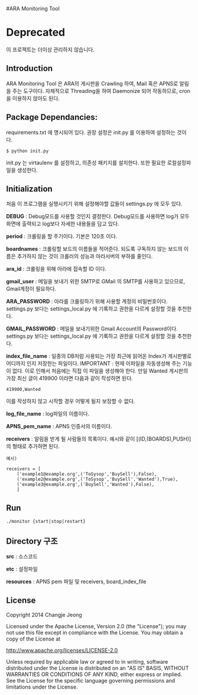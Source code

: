 #ARA Monitoring Tool

# Deprecated
이 프로젝트는 더이상 관리하지 않습니다.

## Introduction 
ARA Monitoring Tool 은 ARA의 게시판을 Crawling 하여, Mail 혹은 APNS로 알림을 주는 도구이다. 
자체적으로 Threading을 하여 Daemonize 되어 작동하므로, cron을 이용하지 않아도 된다. 

## Package Dependancies:
requirements.txt 에 명시되어 있다. 권장 설정은 init.py 를 이용하여 설정하는 것이다. 
	
`$ python init.py`
	
init.py 는 virtaulenv 를 설정하고, 의존성 패키지를 설치한다. 또한 필요한 로컬설정파일을 생성한다.

## Initialization 
처음 이 프로그램을 실행시키기 위해 설정해야할 값들이 settings.py 에 모두 있다. 

**DEBUG** : Debug모드를 사용할 것인지 결정한다. Debug모드를 사용하면 log가 모두 화면에 출력되고 log보다 자세한 내용들을 담고 있다. 

**period** : 크롤링을 할 주기이다. 기본은 120초 이다. 

**boardnames** : 크롤링할 보드의 이름들을 적어준다. 되도록 구독하지 않는 보드의 이름은 추가하지 않는 것이 크롤러의 성능과 아라서버의 부하를 줄인다. 

**ara_id** : 크롤링을 위해 아라에 접속할 ID 이다. 

**gmail_user** : 메일을 보내기 위한 SMTP로 GMail 의 SMTP를 사용하고 있으므로, Gmail계정이 필요하다.

**ARA_PASSWORD** : 아라를 크롤링하기 위해 사용할 계정의 비밀번호이다. settings.py 보다는 settings_local.py 에 기록하고 권한을 다르게 설정할 것을 추천한다.

**GMAIL_PASSWORD** : 메일을 보내기위한 Gmail Account의 Password이다. settings.py 보다는 settings_local.py 에 기록하고 권한을 다르게 설정할 것을 추천한다. 

**index_file_name** : 일종의 DB처럼 사용되는 가장 최근에 읽어온 Index가 게시판별로 어디까지 인지 저장한는 파일이다.  IMPORTANT : 현재 이파일을 자동생성해 주는 기능이 없다. 이로 인해서 처음에는 직접 이 파일을 생성해야 한다. 만일 Wanted 게시판의 가장 최신 글이 419900 이라면 다음과 같이 작성하면 된다. 

`419900,Wanted`

이를 작성하지 않고 시작할 경우 어떻게 될지 보장할 수 없다. 	

**log_file_name** : log파일의 이름이다. 

**APNS_pem_name** : APNS 인증서의 이름이다. 

**receivers** : 알림을 받게 될 사람들의 목록이다. 예시와 같이 [(ID,(BOARDS),PUSH)]의 형태로 추가하면 된다. 
	
```
예시)

receivers = [
	('example1@example.org',('ToSysop','BuySell'),False),
	('example2@example.org',('ToSysop','BuySell','Wanted'),True),
	('example3@example.org',('BuySell','Wanted'),False),
	]
```
	
## Run

```./monitor {start|stop|restart}```
	

## Directory 구조 
**src** : 소스코드

**etc** : 설정파일 

**resources** : APNS pem 파일 및 receivers, board_index_file
	
## License 

Copyright 2014 Changje Jeong


Licensed under the Apache License, Version 2.0 (the "License");
you may not use this file except in compliance with the License.
You may obtain a copy of the License at

http://www.apache.org/licenses/LICENSE-2.0

Unless required by applicable law or agreed to in writing, software
distributed under the License is distributed on an "AS IS" BASIS,
WITHOUT WARRANTIES OR CONDITIONS OF ANY KIND, either express or implied.
See the License for the specific language governing permissions and
limitations under the License.

